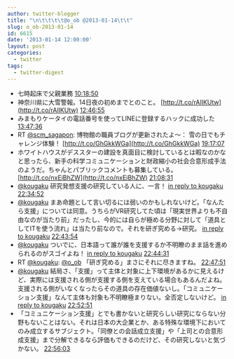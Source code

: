```yaml
---
author: twitter-blogger
title: "\n\t\t\t\t@o_ob @2013-01-14\t\t"
slug: o_ob-2013-01-14
id: 6615
date: '2013-01-14 12:00:00'
layout: post
categories:
  - twitter
tags:
  - twitter-digest
---
```


*   七時起床で父親業務 [10:18:50](http://twitter.com/o_ob/statuses/290629010961084416)
*   神奈川県に大雪警報。14日夜の初めまでとのこと。 [http://t.co/rAlIKUtw](http://t.co/rAlIKUtw) [12:46:55](http://twitter.com/o_ob/statuses/290666277335363586)
*   みまもりケータイの電話番号を使ってLINEに登録するハックに成功した [13:47:36](http://twitter.com/o_ob/statuses/290681547181420545)
*   RT [@scm_sagapon](http://twitter.com/scm_sagapon): 博物館の職員ブログが更新されたよ～： 雪の日でもチャレンジ体験！ [http://t.co/GhGkkWGa](http://t.co/GhGkkWGa) [19:17:07](http://twitter.com/o_ob/statuses/290764476356128769)
*   ホワイトハウスがデススターの建設を真面目に検討しているとは暇なのかなと思ったら、新手の科学コミュニケーションと財政縮小の社会合意形成手法のようだ。ちゃんとパブリックコメントも募集している。 [http://t.co/nxEiBhZW](http://t.co/nxEiBhZW) [21:08:31](http://twitter.com/o_ob/statuses/290792509804773376)
*   [@kougaku](http://twitter.com/kougaku) 研究発想支援の研究している人に、一言！ [in reply to kougaku](http://twitter.com/kougaku/statuses/290809895127769088) [22:34:52](http://twitter.com/o_ob/statuses/290814239633973248)
*   [@kougaku](http://twitter.com/kougaku) まあ命題として言い切るには弱いのかもしれないけど。「なんたら支援」については同意。うちらがVR研究してた頃は「現実世界よりも不自由なのが当たり前」だったし、今的には自らが極める分野に対して「道具としてITを使う流れ」は当たり前なので。それを研ぎ究める→研究。 [in reply to kougaku](http://twitter.com/kougaku/statuses/290815163131641856) [22:43:54](http://twitter.com/o_ob/statuses/290816514213429248)
*   [@kougaku](http://twitter.com/kougaku) ついでに、日本語って誰が誰を支援するか不明瞭のまま話を進められるのがスゴイよね！ [in reply to kougaku](http://twitter.com/kougaku/statuses/290815163131641856) [22:44:31](http://twitter.com/o_ob/statuses/290816667351646208)
*   RT [@kougaku](http://twitter.com/kougaku): [@o_ob](http://twitter.com/o_ob) 「研ぎ究める」まさにそれに尽きますね。 [22:47:51](http://twitter.com/o_ob/statuses/290817506963226626)
*   [@kougaku](http://twitter.com/kougaku) 結局さ、「支援」って主体と対象に上下環境があるかに見えるけど、実際には支援される側が支援する側を支えている場合もあるんだよね。支援される側がいなくなったらその道具の存在価値ないし。「コミュニケーション支援」なんて主体も対象も不明瞭極まりない。全否定しないけど。 [in reply to kougaku](http://twitter.com/kougaku/statuses/290817806990192641) [22:52:51](http://twitter.com/o_ob/statuses/290818765971668992)
*   「コミュニケーション支援」とでも書かないと研究らしい研究にならない分野もないことはない。それは日本の大企業とか、ある特殊な環境下においてのみ成立するサブジェクト。「同僚との会話成立支援」や「上司との合意形成支援」まで分解できるなら評価もできるのだけど、その研究しないと気づかない。 [22:56:03](http://twitter.com/o_ob/statuses/290819572427280384)